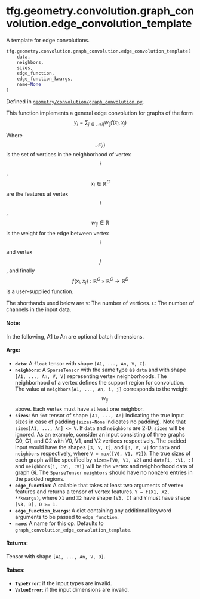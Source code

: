 <div itemscope itemtype="http://developers.google.com/ReferenceObject">
<meta itemprop="name" content="tfg.geometry.convolution.graph_convolution.edge_convolution_template" />
<meta itemprop="path" content="Stable" />
</div>

# tfg.geometry.convolution.graph_convolution.edge_convolution_template

A template for edge convolutions.

``` python
tfg.geometry.convolution.graph_convolution.edge_convolution_template(
    data,
    neighbors,
    sizes,
    edge_function,
    edge_function_kwargs,
    name=None
)
```



Defined in [`geometry/convolution/graph_convolution.py`](https://github.com/tensorflow/graphics/blob/master/tensorflow_graphics/geometry/convolution/graph_convolution.py).

<!-- Placeholder for "Used in" -->

This function implements a general edge convolution for graphs of the form
$$
y_i = \sum_{j \in \mathcal{N}(i)} w_{ij} f(x_i, x_j)
$$

Where
$$\mathcal{N}(i)$$ is the set of vertices in the neighborhood of vertex $$i$$,
$$x_i \in \mathbb{R}^C$$  are the features at vertex $$i$$,
$$w_{ij} \in \mathbb{R}$$ is the weight for the edge between vertex $$i$$ and
  vertex $$j$$, and finally
$$f(x_i, x_j): \mathbb{R}^{C} \times \mathbb{R}^{C} \to \mathbb{R}^{D}$$ is a
  user-supplied function.

The shorthands used below are
  `V`: The number of vertices.
  `C`: The number of channels in the input data.

#### Note:

In the following, A1 to An are optional batch dimensions.


#### Args:

* <b>`data`</b>: A `float` tensor with shape `[A1, ..., An, V, C]`.
* <b>`neighbors`</b>: A `SparseTensor` with the same type as `data` and with shape
  `[A1, ..., An, V, V]` representing vertex neighborhoods. The neighborhood
  of a vertex defines the support region for convolution. The value at
  `neighbors[A1, ..., An, i, j]` corresponds to the weight $$w_{ij}$$ above.
  Each vertex must have at least one neighbor.
* <b>`sizes`</b>: An `int` tensor of shape `[A1, ..., An]` indicating the true input
  sizes in case of padding (`sizes=None` indicates no padding). Note that
  `sizes[A1, ..., An] <= V`. If `data` and `neighbors` are 2-D, `sizes` will
  be ignored. As an example, consider an input consisting of three graphs
  G0, G1, and G2 with V0, V1, and V2 vertices respectively. The padded input
  would have the shapes `[3, V, C]`, and `[3, V, V]` for `data` and
  `neighbors` respectively, where `V = max([V0, V1, V2])`. The true sizes of
  each graph will be specified by `sizes=[V0, V1, V2]` and `data[i, :Vi, :]`
  and `neighbors[i, :Vi, :Vi]` will be the vertex and neighborhood data of
  graph Gi. The `SparseTensor` `neighbors` should have no nonzero entries in
  the padded regions.
* <b>`edge_function`</b>: A callable that takes at least two arguments of vertex
  features and returns a tensor of vertex features. `Y = f(X1, X2,
  **kwargs)`, where `X1` and `X2` have shape `[V3, C]` and `Y` must have
  shape `[V3, D], D >= 1`.
* <b>`edge_function_kwargs`</b>: A dict containing any additional keyword arguments to
  be passed to `edge_function`.
* <b>`name`</b>: A name for this op. Defaults to
  `graph_convolution_edge_convolution_template`.


#### Returns:

Tensor with shape `[A1, ..., An, V, D]`.


#### Raises:

* <b>`TypeError`</b>: if the input types are invalid.
* <b>`ValueError`</b>: if the input dimensions are invalid.